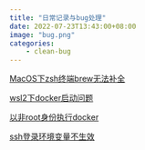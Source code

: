```yaml
---
title: "日常记录与bug处理"
date: 2022-07-23T13:43:00+08:00
image: "bug.png"
categories:
    - clean-bug
---
```

[MacOS下zsh终端brew无法补全](/clean-bug/macos下zsh终端brew无法补全)

[wsl2下docker启动问题](/clean-bug/wsl2下docker启动问题)

[以非root身份执行docker](/clean-bug/以非root身份执行docker)

[ssh登录环境变量不生效](/clean-bug/ssh登录环境变量不生效)

